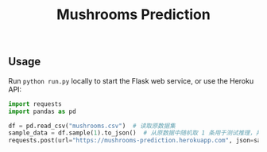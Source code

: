 <div align="center">
  <h1>Mushrooms Prediction</h1>
</div>

<br />

## Usage

Run `python run.py` locally to start the Flask web service, or use the Heroku API:

```python
import requests
import pandas as pd

df = pd.read_csv("mushrooms.csv")  # 读取原数据集
sample_data = df.sample(1).to_json()  # 从原数据中随机取 1 条用于测试推理，并处理成 JSON 类型
requests.post(url="https://mushrooms-prediction.herokuapp.com", json=sample_data).content  # 建立 POST 请求，并发送数据请求
```